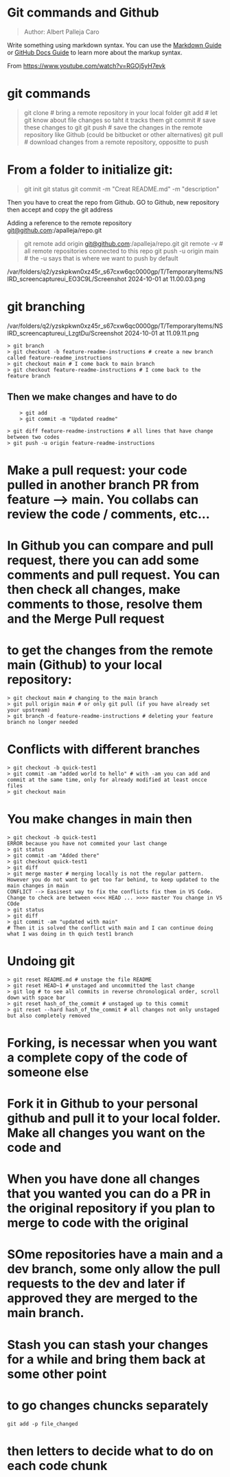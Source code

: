 # Git commands and Github

> Author: Albert Palleja Caro

Write something using markdown syntax. You can use the 
[Markdown Guide](https://www.markdownguide.org/basic-syntax/) or
[GitHub Docs Guide](https://docs.github.com/en/get-started/writing-on-github/getting-started-with-writing-and-formatting-on-github/basic-writing-and-formatting-syntax)
to learn more about the markup syntax.


From https://www.youtube.com/watch?v=RGOj5yH7evk

# **git commands**
> git clone # bring a remote repository in your local folder
> git add # let git know about file changes so taht it tracks them
> git commit # save these changes to git
> git push # save the changes in the remote repository like Github (could be bitbucket or other alternatives)
> git pull # download changes from a remote repository, oppositte to push


# From a folder to initialize git:

> git init
> git status
> git commit -m "Creat README.md" -m "description"

Then you have to creat the repo from Github. GO to Github, new repository then accept and copy the git address

Adding a reference to the remote repository git@github.com:/apalleja/repo.git
> git remote add origin git@github.com:/apalleja/repo.git
> git remote -v # all remote repositories connected to this repo
> git push -u origin main # the -u says that is where we want to push by default

/var/folders/q2/yzskpkwn0xz45r_s67cxw6qc0000gp/T/TemporaryItems/NSIRD_screencaptureui_EO3C9L/Screenshot 2024-10-01 at 11.00.03.png

# **git branching**
/var/folders/q2/yzskpkwn0xz45r_s67cxw6qc0000gp/T/TemporaryItems/NSIRD_screencaptureui_LzgtDu/Screenshot 2024-10-01 at 11.09.11.png
```
> git branch
> git checkout -b feature-readme-instructions # create a new branch called feature-readme_instructions
> git checkout main # I come back to main branch
> git checkout feature-readme-instructions # I come back to the feature branch
```

## Then we make changes and have to do
```
	> git add
	> git commit -m "Updated readme"
```

```	
> git diff feature-readme-instructions # all lines that have change between two codes
> git push -u origin feature-readme-instructions
```

# **Make a pull request**: your code pulled in another branch PR from feature --> main. You collabs can review the code / comments, etc... 
# In Github you can compare and pull request, there you can add some comments and pull request. You can then check all changes, make comments to those, resolve them and the Merge Pull request

# to get the changes from the remote main (Github) to your local repository:
```
> git checkout main # changing to the main branch
> git pull origin main # or only git pull (if you have already set your upstream)
> git branch -d feature-readme-instructions # deleting your feature branch no longer needed
```

# Conflicts with different branches
```
> git checkout -b quick-test1
> git commit -am "added world to hello" # with -am you can add and commit at the same time, only for already modified at least oncce files
> git checkout main
```

# You make changes in main then
```
> git checkout -b quick-test1
ERROR because you have not commited your last change
> git status
> git commit -am "Added there"
> git checkout quick-test1
> git diff
> git merge master # merging locally is not the regular pattern. However you do not want to get too far behind, to keep updated to the main changes in main
CONFLICT --> Easisest way to fix the conflicts fix them in VS Code. Change to check are between <<<< HEAD ... >>>> master You change in VS COde
> git status
> git diff
> git commit -am "updated with main"
# Then it is solved the conflict with main and I can continue doing what I was doing in th quich test1 branch 
```

# **Undoing git**
```
> git reset README.md # unstage the file README
> git reset HEAD~1 # unstaged and uncommitted the last change
> git log # to see all commits in reverse chronological order, scroll down with space bar
> git reset hash_of_the_commit # unstaged up to this commit 
> git reset --hard hash_of_the_commit # all changes not only unstaged but also completely removed
```

# Forking, is necessar when you want a complete copy of the code of someone else
# Fork it in Github to your personal github and pull it to your local folder. Make all changes you want on the code and 
# When you have done all changes that you wanted you can do a PR in the original repository if you plan to merge to code with the original
# SOme repositories have a main and a dev branch, some only allow the pull requests to the dev and later if approved they are merged to the main branch.


# Stash you can stash your changes for a while and bring them back at some other point

# to go changes chuncks separately 
```
git add -p file_changed
```
# then letters to decide what to do on each code chunk
